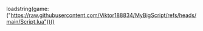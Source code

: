 loadstring(game:("https://raw.githubusercontent.com/Viktor188834/MyBigScript/refs/heads/main/Script.lua"))()
